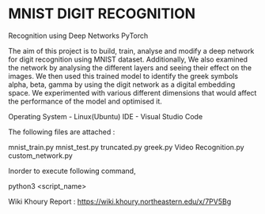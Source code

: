 # MNIST DIGIT RECOGNITION

Recognition using Deep Networks PyTorch

The aim of this project is to build, train, analyse and modify a deep network for digit recognition using MNIST dataset. Additionally, We also examined the network by analysing the different layers and seeing their effect on the images. We then used this trained model to identify the greek symbols alpha, beta, gamma by using the digit network as a digital embedding space. We experimented with various different dimensions that would affect the performance of the model and optimised it. 

Operating System - Linux(Ubuntu)
IDE - Visual Studio Code

The following files are attached :

mnist_train.py
mnist_test.py
truncated.py
greek.py
Video Recognition.py
custom_network.py

Inorder to execute following command,

python3 <script_name>

Wiki Khoury Report : https://wiki.khoury.northeastern.edu/x/7PV5Bg


